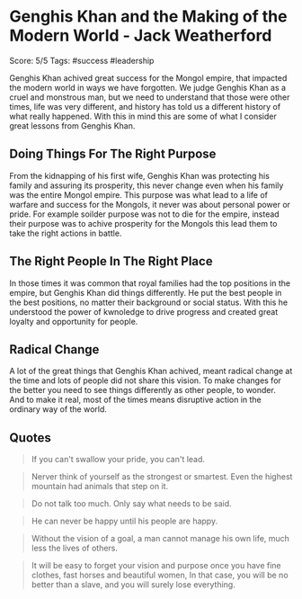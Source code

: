 # Genghis Khan and the Making of the Modern World - Jack Weatherford

Score: 5/5
Tags: #success #leadership 

Genghis Khan achived great success for the Mongol empire, that impacted the modern world in ways we have forgotten. We judge Genghis Khan as a cruel and monstrous man, but we need to understand that those were other times, life was very different, and history has told us a different history of what really happened. With this in mind this are some of what I consider great lessons from Genghis Khan.

## Doing Things For The Right Purpose
From the kidnapping of his first wife, Genghis Khan was protecting his family and assuring its prosperity, this never change even when his family was the entire Mongol empire. This purpose was what lead to a life of warfare and success for the Mongols, it never was about personal power or pride. For example soilder purpose was not to die for the empire, instead their purpose was to achive prosperity for the Mongols this lead them to take the right actions in battle. 

## The Right People In The Right Place
In those times it was common that royal families had the top positions in the empire, but Genghis Khan did things differently. He put the best people in the best positions, no matter their background or social status. With this he understood the power of kwnoledge to drive progress and created great loyalty and opportunity for people.

## Radical Change
A lot of the great things that Genghis Khan achived, meant radical change at the time and lots of people did not share this vision. To make changes for the better you need to see things differently as other people, to wonder. And to make it real, most of the times means disruptive action in the ordinary way of the world.

## Quotes
> If you can't swallow your pride, you can't lead. <br>

> Nerver think of yourself as the strongest or smartest. Even the highest mountain had animals that step on it. <br>

> Do not talk too much. Only say what needs to be said. <br>

> He can never be happy until his people are happy. <br>

> Without the vision of a goal, a man cannot manage his own life, much less the lives of others. <br>

> It will be easy to forget your vision and purpose once you have fine clothes, fast horses and beautiful women, In that case, you will be no better than a slave, and you will surely lose everything. <br>
